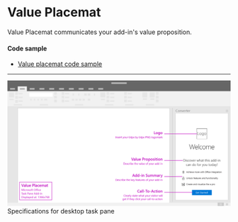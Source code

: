 # Value Placemat

Value Placemat communicates your add-in's value proposition.

#### Code sample
* [Value placemat code sample](https://github.com/OfficeDev/Office-Add-in-UX-Design-Patterns-Code/tree/master/templates/first-run/value-placemat)

***

![First Run - Value Placemat - Specifications for desktop task pane](../assets/images/valuePlacemat_taskPaneCallouts.png)
Specifications for desktop task pane 
